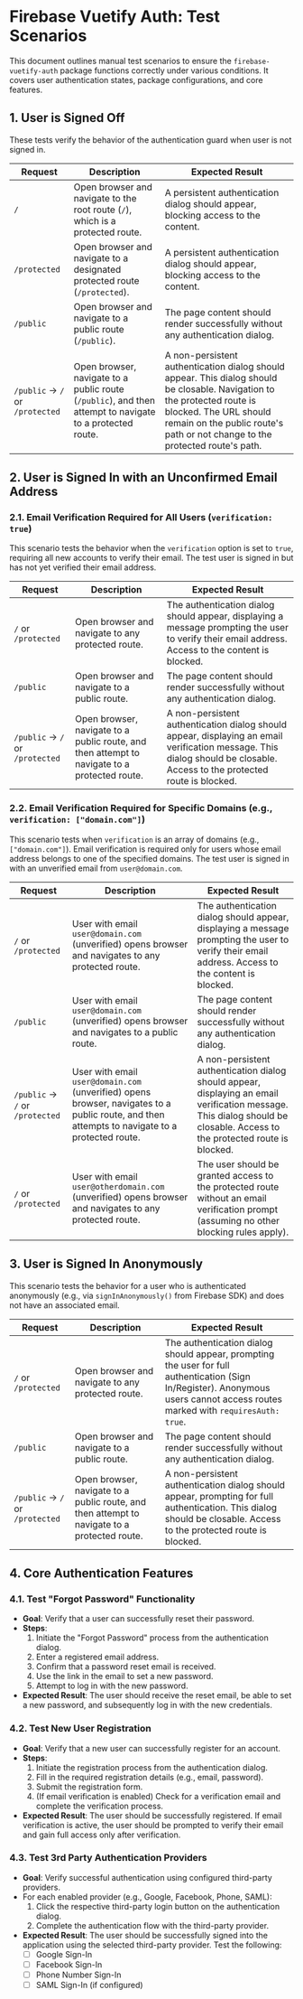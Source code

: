 # Firebase Vuetify Auth: Test Scenarios

This document outlines manual test scenarios to ensure the `firebase-vuetify-auth` package functions correctly under various conditions. It covers user authentication states, package configurations, and core features.

## 1. User is Signed Off

These tests verify the behavior of the authentication guard when user is not signed in.

| Request                          | Description                                                                                                | Expected Result                                                                                                                               |
| -------------------------------- | ---------------------------------------------------------------------------------------------------------- | --------------------------------------------------------------------------------------------------------------------------------------------- |
| `/`                              | Open browser and navigate to the root route (`/`), which is a protected route.                             | A persistent authentication dialog should appear, blocking access to the content.                                                             |
| `/protected`                     | Open browser and navigate to a designated protected route (`/protected`).                                  | A persistent authentication dialog should appear, blocking access to the content.                                                             |
| `/public`                        | Open browser and navigate to a public route (`/public`).                                                   | The page content should render successfully without any authentication dialog.                                                                |
| `/public` -> `/` or `/protected` | Open browser, navigate to a public route (`/public`), and then attempt to navigate to a protected route. | A non-persistent authentication dialog should appear. This dialog should be closable. Navigation to the protected route is blocked. The URL should remain on the public route's path or not change to the protected route's path. |

## 2. User is Signed In with an Unconfirmed Email Address

### 2.1. Email Verification Required for All Users (`verification: true`)

This scenario tests the behavior when the `verification` option is set to `true`, requiring all new accounts to verify their email. The test user is signed in but has not yet verified their email address.

| Request                          | Description                                                                                                | Expected Result                                                                                                                                                              |
| -------------------------------- | ---------------------------------------------------------------------------------------------------------- | ---------------------------------------------------------------------------------------------------------------------------------------------------------------------------- |
| `/` or `/protected`              | Open browser and navigate to any protected route.                                                          | The authentication dialog should appear, displaying a message prompting the user to verify their email address. Access to the content is blocked.                                |
| `/public`                        | Open browser and navigate to a public route.                                                               | The page content should render successfully without any authentication dialog.                                                                                               |
| `/public` -> `/` or `/protected` | Open browser, navigate to a public route, and then attempt to navigate to a protected route.               | A non-persistent authentication dialog should appear, displaying an email verification message. This dialog should be closable. Access to the protected route is blocked. |

### 2.2. Email Verification Required for Specific Domains (e.g., `verification: ["domain.com"]`)

This scenario tests when `verification` is an array of domains (e.g., `["domain.com"]`). Email verification is required only for users whose email address belongs to one of the specified domains. The test user is signed in with an unverified email from `user@domain.com`.

| Request                          | Description                                                                                                                                  | Expected Result                                                                                                                                                              |
| -------------------------------- | -------------------------------------------------------------------------------------------------------------------------------------------- | ---------------------------------------------------------------------------------------------------------------------------------------------------------------------------- |
| `/` or `/protected`              | User with email `user@domain.com` (unverified) opens browser and navigates to any protected route.                                           | The authentication dialog should appear, displaying a message prompting the user to verify their email address. Access to the content is blocked.                                |
| `/public`                        | User with email `user@domain.com` (unverified) opens browser and navigates to a public route.                                                | The page content should render successfully without any authentication dialog.                                                                                               |
| `/public` -> `/` or `/protected` | User with email `user@domain.com` (unverified) opens browser, navigates to a public route, and then attempts to navigate to a protected route. | A non-persistent authentication dialog should appear, displaying an email verification message. This dialog should be closable. Access to the protected route is blocked. |
| `/` or `/protected`              | User with email `user@otherdomain.com` (unverified) opens browser and navigates to any protected route.                                      | The user should be granted access to the protected route without an email verification prompt (assuming no other blocking rules apply).                                        |

## 3. User is Signed In Anonymously

This scenario tests the behavior for a user who is authenticated anonymously (e.g., via `signInAnonymously()` from Firebase SDK) and does not have an associated email.

| Request                          | Description                                                                                                | Expected Result                                                                                                                                                                 |
| -------------------------------- | ---------------------------------------------------------------------------------------------------------- | ------------------------------------------------------------------------------------------------------------------------------------------------------------------------------- |
| `/` or `/protected`              | Open browser and navigate to any protected route.                                                          | The authentication dialog should appear, prompting the user for full authentication (Sign In/Register). Anonymous users cannot access routes marked with `requiresAuth: true`. |
| `/public`                        | Open browser and navigate to a public route.                                                               | The page content should render successfully without any authentication dialog.                                                                                                  |
| `/public` -> `/` or `/protected` | Open browser, navigate to a public route, and then attempt to navigate to a protected route.               | A non-persistent authentication dialog should appear, prompting for full authentication. This dialog should be closable. Access to the protected route is blocked.             |

## 4. Core Authentication Features

### 4.1. Test "Forgot Password" Functionality

*   **Goal**: Verify that a user can successfully reset their password.
*   **Steps**:
    1.  Initiate the "Forgot Password" process from the authentication dialog.
    2.  Enter a registered email address.
    3.  Confirm that a password reset email is received.
    4.  Use the link in the email to set a new password.
    5.  Attempt to log in with the new password.
*   **Expected Result**: The user should receive the reset email, be able to set a new password, and subsequently log in with the new credentials.

### 4.2. Test New User Registration

*   **Goal**: Verify that a new user can successfully register for an account.
*   **Steps**:
    1.  Initiate the registration process from the authentication dialog.
    2.  Fill in the required registration details (e.g., email, password).
    3.  Submit the registration form.
    4.  (If email verification is enabled) Check for a verification email and complete the verification process.
*   **Expected Result**: The user should be successfully registered. If email verification is active, the user should be prompted to verify their email and gain full access only after verification.

### 4.3. Test 3rd Party Authentication Providers

*   **Goal**: Verify successful authentication using configured third-party providers.
*   For each enabled provider (e.g., Google, Facebook, Phone, SAML):
    1.  Click the respective third-party login button on the authentication dialog.
    2.  Complete the authentication flow with the third-party provider.
*   **Expected Result**: The user should be successfully signed into the application using the selected third-party provider. Test the following:
    *   [ ] Google Sign-In
    *   [ ] Facebook Sign-In
    *   [ ] Phone Number Sign-In
    *   [ ] SAML Sign-In (if configured)
